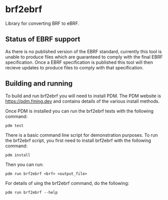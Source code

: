 # brf2ebrf

Library for converting BRF to eBRF.

## Status of EBRF support

As there is no published version of the EBRF standard, currently this tool is unable to produce files which are guaranteed to comply with the final EBRF specification. Once a EBRF specification is published this tool will then recieve updates to produce files to comply with that specification.

## Building and running

To build and run brf2ebrf you will need to install PDM. The PDM website is https://pdm.fming.dev and contains details of the various install methods.

Once PDM is installed you can run the brf2ebrf tests with the following command:
```commandline
pdm test
```
There is a basic command line script for demonstration purposes. To run the brf2ebrf script, you first need to install brf2ebrf with the following command:
```commandline
pdm install
```
Then you can run:
```commandline
pdm run brf2ebrf <brf> <output_file>
```
For details of uing the brf2ebrf command, do the following:
```commandline
pdm run brf2ebrf --help
```
